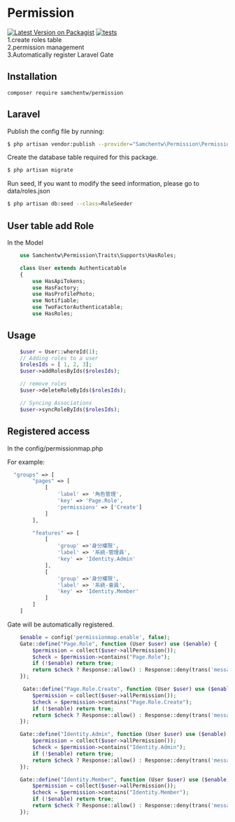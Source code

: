 # Permission
[![Latest Version on Packagist](https://img.shields.io/packagist/v/samchentw/permission.svg?style=flat-square)](https://packagist.org/packages/samchentw/permission)
[![tests](https://github.com/samchentw/permission/actions/workflows/tests.yml/badge.svg)](https://github.com/samchentw/permission/actions/workflows/tests.yml)  
1.create roles table  
2.permission management  
3.Automatically register Laravel Gate


## Installation
`composer require samchentw/permission`


## Laravel


Publish the config file by running: 
```sh
$ php artisan vendor:publish --provider="Samchentw\Permission\PermissionServiceProvider"
```

Create the database table required for this package.
```sh
$ php artisan migrate
```
Run seed, If you want to modify the seed information, please go to data/roles.json
```sh
$ php artisan db:seed --class=RoleSeeder
```

## User table add Role

In the Model

```php
    use Samchentw\Permission\Traits\Supports\HasRoles;

    class User extends Authenticatable
    {
        use HasApiTokens;
        use HasFactory;
        use HasProfilePhoto;
        use Notifiable;
        use TwoFactorAuthenticatable;
        use HasRoles;
```

## Usage
```php
    $user = User::whereId(1);
    // Adding roles to a user
    $rolesIds = [ 1, 2, 3];
    $user->addRolesByIds($rolesIds);

    // remove roles
    $user->deleteRoleByIds($rolesIds);

    // Syncing Associations
    $user->syncRoleByIds($rolesIds);
```
## Registered access
In the config/permissionmap.php

For example:
```php
  "groups" => [
        "pages" => [
            [
                'label' => '角色管理',
                'key' => 'Page.Role',
                'permissions' => ['Create']
            ]
        ],

        "features" => [
            [
                'group' =>'身分權限',
                'label' => '系統-管理員',
                'key' => 'Identity.Admin'
            ],
            [
                'group' =>'身分權限',
                'label' => '系統-會員',
                'key' => 'Identity.Member'
            ]
        ]
    ]
```

Gate will be automatically registered.
```php
    $enable = config('permissionmap.enable', false);
    Gate::define("Page.Role", function (User $user) use ($enable) {
        $permission = collect($user->allPermission());
        $check = $permission->contains("Page.Role");
        if (!$enable) return true;
        return $check ? Response::allow() : Response::deny(trans('messages.not_permission'));
    });

     Gate::define("Page.Role.Create", function (User $user) use ($enable) {
        $permission = collect($user->allPermission());
        $check = $permission->contains("Page.Role.Create");
        if (!$enable) return true;
        return $check ? Response::allow() : Response::deny(trans('messages.not_permission'));
    });

    Gate::define("Identity.Admin", function (User $user) use ($enable) {
        $permission = collect($user->allPermission());
        $check = $permission->contains("Identity.Admin");
        if (!$enable) return true;
        return $check ? Response::allow() : Response::deny(trans('messages.not_permission'));
    });

    Gate::define("Identity.Member", function (User $user) use ($enable) {
        $permission = collect($user->allPermission());
        $check = $permission->contains("Identity.Member");
        if (!$enable) return true;
        return $check ? Response::allow() : Response::deny(trans('messages.not_permission'));
    });

```


